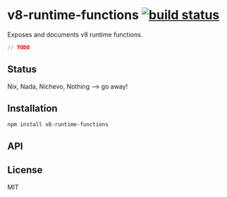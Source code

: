 # v8-runtime-functions [![build status](https://secure.travis-ci.org/thlorenz/v8-runtime-functions.png)](http://travis-ci.org/thlorenz/v8-runtime-functions)

Exposes and documents v8 runtime functions.

```js
// TODO
```

## Status

Nix, Nada, Nichevo, Nothing --> go away!

## Installation

    npm install v8-runtime-functions

## API


## License

MIT
